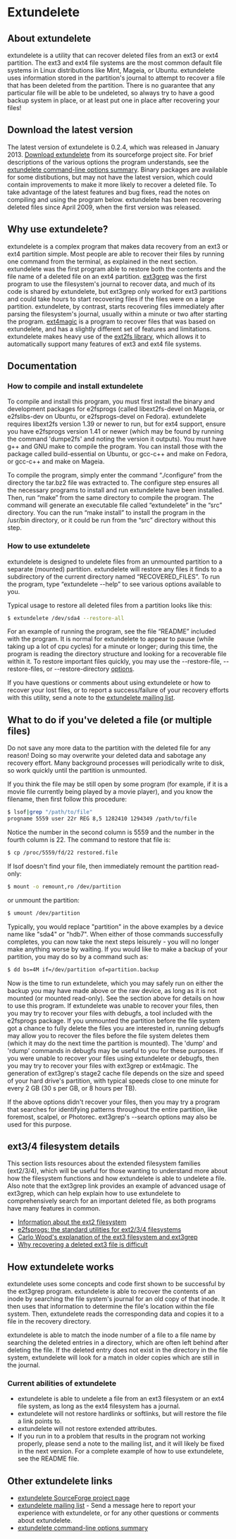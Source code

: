 # Extundelete

## About extundelete

extundelete is a utility that can recover deleted files from an ext3 or ext4 partition. The ext3 and ext4 file systems are the most common default file systems in Linux distributions like Mint, Mageia, or Ubuntu. extundelete uses information stored in the partition's journal to attempt to recover a file that has been deleted from the partition. There is no guarantee that any particular file will be able to be undeleted, so always try to have a good backup system in place, or at least put one in place after recovering your files!

## Download the latest version

The latest version of extundelete is 0.2.4, which was released in January 2013. [Download extundelete](https://sourceforge.net/project/platformdownload.php?group_id=260221) from its sourceforge project site. For brief descriptions of the various options the program understands, see the [extundelete command-line options summary](http://extundelete.sourceforge.net/options.html). Binary packages are available for some distibutions, but may not have the latest version, which could contain improvements to make it more likely to recover a deleted file. To take advantage of the latest features and bug fixes, read the notes on compiling and using the program below. extundelete has been recovering deleted files since April 2009, when the first version was released.

## Why use extundelete?

extundelete is a complex program that makes data recovery from an ext3 or ext4 partition simple. Most people are able to recover their files by running one command from the terminal, as explained in the next section. extundelete was the first program able to restore both the contents and the file name of a deleted file on an ext4 partition. [ext3grep](https://code.google.com/p/ext3grep/) was the first program to use the filesystem's journal to recover data, and much of its code is shared by extundelete, but ext3grep only worked for ext3 partitions and could take hours to start recovering files if the files were on a large partition. extundelete, by contrast, starts recovering files immediately after parsing the filesystem's journal, usually within a minute or two after starting the program. [ext4magic](http://openfacts2.berlios.de/wikien/index.php/BerliosProject:Ext4magic) is a program to recover files that was based on extundelete, and has a slightly different set of features and limitations. extundelete makes heavy use of the [ext2fs library](http://e2fsprogs.sourceforge.net/), which allows it to automatically support many features of ext3 and ext4 file systems.

## Documentation

### How to compile and install extundelete

To compile and install this program, you must first install the binary and development packages for e2fsprogs (called libext2fs-devel on Mageia, or e2fslibs-dev on Ubuntu, or e2fsprogs-devel on Fedora). extundelete requires libext2fs version 1.39 or newer to run, but for ext4 support, ensure you have e2fsprogs version 1.41 or newer (which may be found by running the command 'dumpe2fs' and noting the version it outputs). You must have g++ and GNU make to compile the program. You can install those with the package called build-essential on Ubuntu, or gcc-c++ and make on Fedora, or gcc-c++ and make on Mageia.

To compile the program, simply enter the command “./configure” from the directory the tar.bz2 file was extracted to. The configure step ensures all the necessary programs to install and run extundelete have been installed. Then, run “make” from the same directory to compile the program. The command will generate an executable file called “extundelete” in the “src” directory. You can the run “make install” to install the program in the /usr/bin directory, or it could be run from the “src” directory without this step.

### How to use extundelete

extundelete is designed to undelete files from an unmounted partition to a separate (mounted) partition. extundelete will restore any files it finds to a subdirectory of the current directory named “RECOVERED_FILES”. To run the program, type “extundelete --help” to see various options available to you.

Typical usage to restore all deleted files from a partition looks like this:
```bash
$ extundelete /dev/sda4 --restore-all
```

For an example of running the program, see the file “README” included with the program. It is normal for extundelete to appear to pause (while taking up a lot of cpu cycles) for a minute or longer; during this time, the program is reading the directory structure and looking for a recoverable file within it. To restore important files quickly, you may use the --restore-file, --restore-files, or --restore-directory [options](http://extundelete.sourceforge.net/options.html).

If you have questions or comments about using extundelete or how to recover your lost files, or to report a success/failure of your recovery efforts with this utility, send a note to the [extundelete mailing list](https://lists.sourceforge.net/lists/listinfo/extundelete-users).

## What to do if you've deleted a file (or multiple files)

Do not save any more data to the partition with the deleted file for any reason! Doing so may overwrite your deleted data and sabotage any recovery effort. Many background processes will periodically write to disk, so work quickly until the partition is unmounted.

If you think the file may be still open by some program (for example, if it is a movie file currently being played by a movie player), and you know the filename, then first follow this procedure:
```bash
$ lsof|grep "/path/to/file"
progname 5559 user 22r REG 8,5 1282410 1294349 /path/to/file
```

Notice the number in the second column is 5559 and the number in the fourth column is 22. The command to restore that file is:
```bash
$ cp /proc/5559/fd/22 restored.file
```

If lsof doesn't find your file, then immediately remount the partition read-only:
```bash
$ mount -o remount,ro /dev/partition
```
or unmount the partition:
```bash
$ umount /dev/partition
```
Typically, you would replace "partition" in the above examples by a device name like "sda4" or "hdb7". When either of those commands successfully completes, you can now take the next steps leisurely - you will no longer make anything worse by waiting. If you would like to make a backup of your partition, you may do so by a command such as:
```bash
$ dd bs=4M if=/dev/partition of=partition.backup
```
Now is the time to run extundelete, which you may safely run on either the backup you may have made above or the raw device, as long as it is not mounted (or mounted read-only). See the section above for details on how to use this program. If extundelete was unable to recover your files, then you may try to recover your files with debugfs, a tool included with the e2fsprogs package. If you unmounted the partition before the file system got a chance to fully delete the files you are interested in, running debugfs may allow you to recover the files before the file system deletes them (which it may do the next time the partition is mounted). The 'dump' and 'rdump' commands in debugfs may be useful to you for these purposes. If you were unable to recover your files using extundelete or debugfs, then you may try to recover your files with ext3grep or ext4magic. The generation of ext3grep's stage2 cache file depends on the size and speed of your hard drive's partition, with typical speeds close to one minute for every 2 GB (30 s per GB, or 8 hours per TB).

If the above options didn't recover your files, then you may try a program that searches for identifying patterns throughout the entire partition, like foremost, scalpel, or Photorec. ext3grep's --search options may also be used for this purpose.

## ext3/4 filesystem details

This section lists resources about the extended filesystem families (ext2/3/4), which will be useful for those wanting to understand more about how the filesystem functions and how extundelete is able to undelete a file. Also note that the ext3grep link provides an example of advanced usage of ext3grep, which can help explain how to use extundelete to comprehensively search for an important deleted file, as both programs have many features in common.

* [Information about the ext2 filesystem](http://e2fsprogs.sourceforge.net/ext2.html)
* [e2fsprogs: the standard utilities for ext2/3/4 filesystems](http://e2fsprogs.sourceforge.net/)
* [Carlo Wood's explanation of the ext3 filesystem and ext3grep](http://www.xs4all.nl/~carlo17/howto/undelete_ext3.html)
* [Why recovering a deleted ext3 file is difficult](http://linux.sys-con.com/node/117909/)

## How extundelete works

extundelete uses some concepts and code first shown to be successful by the ext3grep program. extundelete is able to recover the contents of an inode by searching the file system's journal for an old copy of that inode. It then uses that information to determine the file's location within the file system. Then, extundelete reads the corresponding data and copies it to a file in the recovery directory.

extundelete is able to match the inode number of a file to a file name by searching the deleted entries in a directory, which are often left behind after deleting the file. If the deleted entry does not exist in the directory in the file system, extundelete will look for a match in older copies which are still in the journal.

### Current abilities of extundelete

* extundelete is able to undelete a file from an ext3 filesystem or an ext4 file system, as long as the ext4 filesystem has a journal.
* extundelete will not restore hardlinks or softlinks, but will restore the file a link points to.
* extundelete will not restore extended attributes.
* If you run in to a problem that results in the program not working properly, please send a note to the mailing list, and it will likely be fixed in the next version. For a complete example of how to use extundelete, see the README file.

## Other extundelete links

* [extundelete SourceForge project page](http://sourceforge.net/projects/extundelete)
* [extundelete mailing list](https://lists.sourceforge.net/lists/listinfo/extundelete-users) - Send a message here to report your experience with extundelete, or for any other questions or comments about extundelete.
* [extundelete command-line options summary](http://extundelete.sourceforge.net/options.html)
